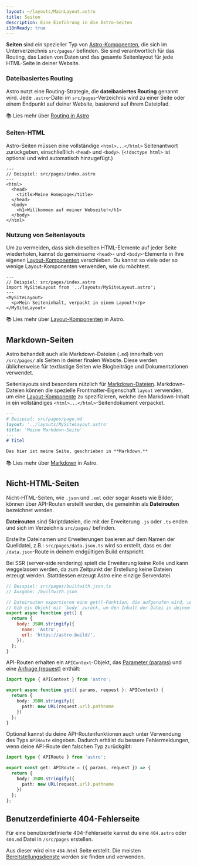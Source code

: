 ```yaml
---
layout: ~/layouts/MainLayout.astro
title: Seiten
description: Eine Einführung in die Astro-Seiten
i18nReady: true
---
```


**Seiten** sind ein spezieller Typ von [Astro-Komponenten](/de/core-concepts/astro-components/), die sich im Unterverzeichnis `src/pages/` befinden. Sie sind verantwortlich für das Routing, das Laden von Daten und das gesamte Seitenlayout für jede HTML-Seite in deiner Website.

### Dateibasiertes Routing

Astro nutzt eine Routing-Strategie, die **dateibasiertes Routing** genannt wird. Jede `.astro`-Datei im `src/pages`-Verzeichnis wird zu einer Seite oder einem Endpunkt auf deiner Website, basierend auf ihrem Dateipfad.

📚 Lies mehr über [Routing in Astro](/de/core-concepts/routing/)

### Seiten-HTML

Astro-Seiten müssen eine vollständige `<html>...</html>` Seitenantwort zurückgeben, einschließlich `<head>` und `<body>`. (`<!doctype html>` ist optional und wird automatisch hinzugefügt.)

```astro
---
// Beispiel: src/pages/index.astro
---
<html>
  <head>
    <title>Meine Homepage</title>
  </head>
  <body>
    <h1>Willkommen auf meiner Webseite!</h1>
  </body>
</html>
```

### Nutzung von Seitenlayouts

Um zu vermeiden, dass sich dieselben HTML-Elemente auf jeder Seite wiederholen, kannst du gemeinsame `<head>`- und `<body>`-Elemente in Ihre eigenen [Layout-Komponenten](/de/core-concepts/layouts/) verschieben. Du kannst so viele oder so wenige Layout-Komponenten verwenden, wie du möchtest.

```astro
---
// Beispiel: src/pages/index.astro
import MySiteLayout from '../layouts/MySiteLayout.astro';
---
<MySiteLayout>
  <p>Mein Seiteninhalt, verpackt in einem Layout!</p>
</MySiteLayout>
```

📚 Lies mehr über [Layout-Komponenten](/de/core-concepts/layouts/) in Astro.


## Markdown-Seiten

Astro behandelt auch alle Markdown-Dateien (`.md`) innerhalb von `/src/pages/` als Seiten in deiner finalen Website. Diese werden üblicherweise für textlastige Seiten wie Blogbeiträge und Dokumentationen verwendet.

Seitenlayouts sind besonders nützlich für [Markdown-Dateien](#markdown-seiten). Markdown-Dateien können die spezielle Frontmatter-Eigenschaft `layout` verwenden, um eine [Layout-Komponente](/de/core-concepts/layouts/) zu spezifizieren, welche den Markdown-Inhalt in ein vollständiges `<html>...</html>`-Seitendokument verpacket.

```md
---
# Beispiel: src/pages/page.md
layout: '../layouts/MySiteLayout.astro'
title: 'Meine Markdown-Seite'
---
# Titel

Das hier ist meine Seite, geschrieben in **Markdown.**
```

📚 Lies mehr über [Markdown](/de/guides/markdown-content/) in Astro.


## Nicht-HTML-Seiten

Nicht-HTML-Seiten, wie `.json` und `.xml` oder sogar Assets wie Bilder, können über API-Routen erstellt werden, die gemeinhin als **Dateirouten** bezeichnet werden.

**Dateirouten** sind Skriptdateien, die mit der Erweiterung `.js` oder `.ts` enden und sich im Verzeichnis `src/pages/` befinden.

Erstellte Dateinamen und Erweiterungen basieren auf dem Namen der Quelldatei, z.B.: `src/pages/data.json.ts` wird so erstellt, dass es der `/data.json`-Route in deinem endgültigen Build entspricht.

Bei SSR (server-side rendering) spielt die Erweiterung keine Rolle und kann weggelassen werden, da zum Zeitpunkt der Erstellung keine Dateien erzeugt werden. Stattdessen erzeugt Astro eine einzige Serverdatei.

```js
// Beispiel: src/pages/builtwith.json.ts
// Ausgabe: /builtwith.json

// Dateirouten exportieren eine get()-Funktion, die aufgerufen wird, um die Datei zu erzeugen.
// Gib ein Objekt mit `body` zurück, um den Inhalt der Datei in deinem endgültigen Build zu speichern.
export async function get() {
  return {
    body: JSON.stringify({
      name: 'Astro',
      url: 'https://astro.build/',
    }),
  };
}
```

API-Routen erhalten ein `APIContext`-Objekt, das [Parameter (params)](/de/reference/api-reference/#params) und eine [Anfrage (request)](https://developer.mozilla.org/en-US/docs/Web/API/Request) enthält:

```ts
import type { APIContext } from 'astro';

export async function get({ params, request }: APIContext) {
  return {
    body: JSON.stringify({
      path: new URL(request.url).pathname
    })
  };
}
```

Optional kannst du deine API-Routenfunktionen auch unter Verwendung des Typs `APIRoute` eingeben. Dadurch erhälst du bessere Fehlermeldungen, wenn deine API-Route den falschen Typ zurückgibt:

```ts
import type { APIRoute } from 'astro';

export const get: APIRoute = ({ params, request }) => {
  return {
    body: JSON.stringify({
      path: new URL(request.url).pathname
    })
  };
};
```

## Benutzerdefinierte 404-Fehlerseite

Für eine benutzerdefinierte 404-Fehlerseite kannst du eine `404.astro` oder `404.md` Datei in `/src/pages` erstellen.

Aus dieser wird eine `404.html` Seite erstellt. Die meisten [Bereitstellungsdienste](/de/guides/deploy/) werden sie finden und verwenden.


